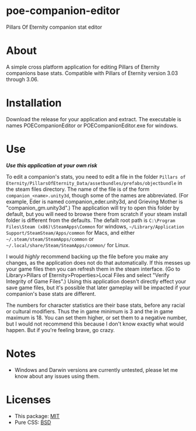 # poe-companion-editor
Pillars Of Eternity companion stat editor
 
# About
A simple cross platform application for editing Pillars of Eternity companions base stats.  Compatible with Pillars of Eternity version 3.03 through 3.06.
 
# Installation
Download the release for your application and extract.  The executable is names POECompanionEditor or POECompanionEditor.exe for windows.
 
# Use

***Use this application at your own risk***

To edit a companion's stats, you need to edit a file in the folder ```Pillars of Eternity/PillarsOfEternity_Data/assetbundles/prefabs/objectbundle``` in the steam files directory.  The name of the file is of the form ```companion_<name>.unity3d```, though some of the names are abbreviated. (For example, Eder is named companion_eder.unity3d, and Grieving Mother is "companion_gm.unity3d".)  The application will try to open this folder by default, but you will need to browse there from scratch if your steam install folder is different from the defaults.  The defailt root path is ```C:\Program Files\Steam (x86)\SteamApps\Common``` for windows, ```~/Library/Application Support/SteamSteam/Apps/common``` for Macs, and either ```~/.steam/steam/SteamApps/common``` or ```~/.local/share/Steam/SteamApps/common/``` for Linux.
 
I would *highly* recommend backing up the file before you make any changes, as the application does not do that automatically.  If this messes up your game files then you can refresh them in the steam interface. (Go to Library>Pillars of Eternity>Properties>Local Files and select "Verify Integrity of Game Files".)  Using this application doesn't directly effect your save game files, but it's possible that later gameplay will be impacted if your companion's base stats are different.
 
The numbers for character statistics are their base stats, before any racial or cultural modifiers.  Thus the in game minimum is 3 and the in game maximum is 18.  You can set them higher, or set them to a negative number, but I would not recommend this because I don't know exactly what would happen.  But if you're feeling brave, go crazy.
 
# Notes
* Windows and Darwin versions are currently untested, please let me know about any issues using them.
 
# Licenses
 
* This package: [MIT](LICENSE)
* Pure CSS: [BSD](assets/pure/LICENSE.md)
